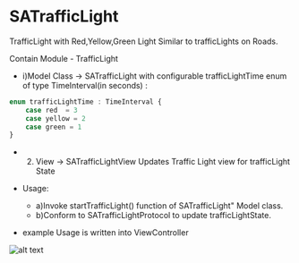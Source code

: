 # SATrafficLight
TrafficLight with Red,Yellow,Green Light Similar to trafficLights on Roads.

Contain Module - TrafficLight
* i)Model Class -> SATrafficLight 
with configurable trafficLightTime enum of type TimeInterval(in seconds) :

```javascript
enum trafficLightTime : TimeInterval {
    case red  = 3
    case yellow = 2
    case green = 1
}
````

* 2) View -> SATrafficLightView 
 Updates Traffic Light view for trafficLight State


* Usage: 
  * a)Invoke startTrafficLight() function of SATrafficLight" Model class. 
  * b)Conform to SATrafficLightProtocol to update trafficLightState.

* example Usage  is written into ViewController


![alt text](https://s1.postimg.org/a78s3df9r/Traffic_Light.png)



